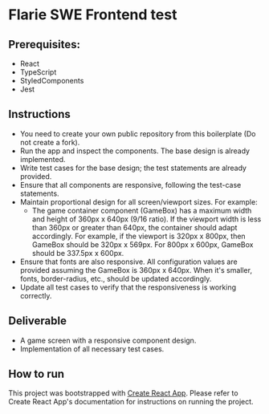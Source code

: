 # Flarie SWE Frontend test

## Prerequisites:

- React
- TypeScript
- StyledComponents
- Jest

## Instructions

- You need to create your own public repository from this boilerplate (Do not create a fork).
- Run the app and inspect the components. The base design is already implemented.
- Write test cases for the base design; the test statements are already provided.
- Ensure that all components are responsive, following the test-case statements.
- Maintain proportional design for all screen/viewport sizes. For example:
  - The game container component (GameBox) has a maximum width and height of 360px x 640px (9/16 ratio). If the viewport width is less than 360px or greater than 640px, the container should adapt accordingly. For example, if the viewport is 320px x 800px, then GameBox should be 320px x 569px. For 800px x 600px, GameBox should be 337.5px x 600px.
- Ensure that fonts are also responsive. All configuration values are provided assuming the GameBox is 360px x 640px. When it's smaller, fonts, border-radius, etc., should be updated accordingly.
- Update all test cases to verify that the responsiveness is working correctly.

## Deliverable

- A game screen with a responsive component design.
- Implementation of all necessary test cases.

## How to run

This project was bootstrapped with [Create React App](https://github.com/facebook/create-react-app). Please refer to Create React App's documentation for instructions on running the project.

